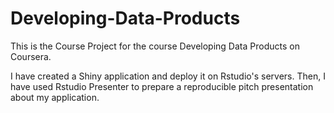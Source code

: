 # Developing-Data-Products

This is the Course Project for the course Developing Data Products on Coursera.

I have created a Shiny application and deploy it on Rstudio's servers. 
Then, I have used Rstudio Presenter to prepare a reproducible pitch presentation about my application.
